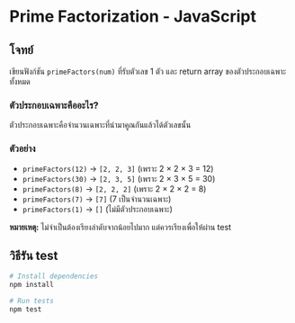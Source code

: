 # Prime Factorization - JavaScript

## โจทย์
เขียนฟังก์ชัน `primeFactors(num)` ที่รับตัวเลข 1 ตัว และ return array ของตัวประกอบเฉพาะทั้งหมด

### ตัวประกอบเฉพาะคืออะไร?
ตัวประกอบเฉพาะคือจำนวนเฉพาะที่นำมาคูณกันแล้วได้ตัวเลขนั้น

### ตัวอย่าง
- `primeFactors(12)` → `[2, 2, 3]` (เพราะ 2 × 2 × 3 = 12)
- `primeFactors(30)` → `[2, 3, 5]` (เพราะ 2 × 3 × 5 = 30)
- `primeFactors(8)` → `[2, 2, 2]` (เพราะ 2 × 2 × 2 = 8)
- `primeFactors(7)` → `[7]` (7 เป็นจำนวนเฉพาะ)
- `primeFactors(1)` → `[]` (ไม่มีตัวประกอบเฉพาะ)

**หมายเหตุ:** ไม่จำเป็นต้องเรียงลำดับจากน้อยไปมาก แต่ควรเรียงเพื่อให้ผ่าน test

## วิธีรัน test

```bash
# Install dependencies
npm install

# Run tests
npm test
```
